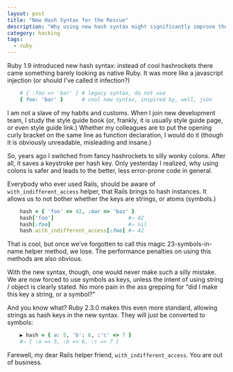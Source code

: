 ```yaml
---
layout: post
title: "New Hash Syntax for the Rescue"
description: "Why using new hash syntax might significantly improve the code quality"
category: hacking
tags:
  - ruby
---
```


Ruby 1.9 introduced new hash syntax: instead of cool hashrockets there came something barely
looking as native Ruby. It was more like a javascript injection (or should I’ve called it infection?)

```ruby
    # { :foo => 'bar' } # legacy syntax, do not use
    { foo: 'bar' }      # cool new syntax, inspired by, well, json
```

I am not a slave of my habits and customs. When I join new development team, I study
the style guide book (or, frankly, it is usually style guide page, or even style guide link.)
Whether my colleagues are to put the opening curly bracket on the same line as function
declaration, I would do it (though it is obviously unreadable, misleading and insane.)

So, years ago I switched from fancy hashrockets to silly wonky colons. After all,
it saves a keystroke per hash key. Only yesterday I realized, why using colons is safer
and leads to the better, less error-prone code in general.

Everybody who ever used Rails, should be aware of `with_indifferent_access` helper, that
Rails brings to hash instances. It allows us to not bother whether the keys are strings,
or atoms (symbols.)

```ruby
    hash = { 'foo' => 42, :bar => 'baz' }
    hash['foo']                        #⇒ 42
    hash[:foo]                         #⇒ nil
    hash.with_indifferent_access[:foo] #⇒ 42
```

That is cool, but once we’ve forgotten to call this magic 23-symbols-in-name helper method, we
lose. The performance penalties on using this methods are also obvious.

With the new syntax, though, one would never make such a silly mistake. We are now forced
to use symbols as keys, unless the intent of using string / object is clearly stated. No more
pain in the ass grepping for “did I make this key a string, or a symbol?”

And you know what? Ruby 2.3.0 makes this even more standard, allowing strings as hash keys
in the new syntax. They will just be converted to symbols:

```ruby
    ▶ hash = { a: 5, 'b': 6, :'c' => 7 }
    #⇒ { :a => 5, :b => 6, :c => 7 }
```

Farewell, my dear Rails helper friend, `with_indifferent_access`. You are out of business.
